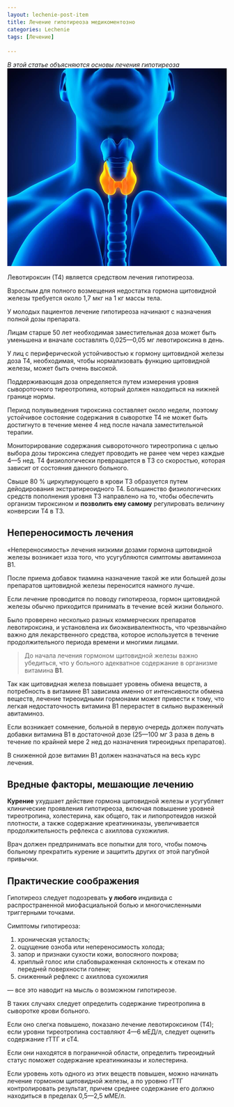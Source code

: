 ```yaml
---
layout: lechenie-post-item
title: Лечение гипотиреоза медикоментозно
categories: Lechenie
tags: [Лечение]

---
```

*В этой статье объясняются основы лечения гипотиреоза*
![медицина-щитовидная](/images/factory/t4/shitovidnaya2.jpg)

Левотироксин (Т4) является средством лечения гипотиреоза.

 Взрослым для полного возмещения недостатка гормона щитовидной железы требуется около
1,7	мкг на 1 кг массы тела. 

У молодых пациентов лечение гипотиреоза начинают с назначения полной дозы препарата.

 Лицам старше 50 лет необходимая заместительная доза может быть уменьшена и вначале составлять 0,025—0,05 мг левотироксина в день. 
 
 У лиц с периферической устойчивостью к гормону щитовидной железы доза Т4, необходимая, чтобы нормализовать функцию щитовидной железы, может быть очень высокой. 
 
 Поддерживающая доза определяется путем измерения уровня сывороточного тиреотропина, который должен находиться на нижней границе нормы. 
 
 Период полувыведения тироксина составляет около недели, поэтому устойчивое состояние содержания в сыворотке Т4 не может быть достигнуто в течение менее 4 нед после начала заместительной терапии. 
 
 Мониторирование содержания сывороточного тиреотропина с целью выбора дозы тироксина следует проводить не ранее чем через каждые 4—5 нед. Т4 физиологически превращается в Т3 со скоростью, которая зависит от состояния данного больного. 
 
 Свыше 80 % циркулирующего в крови Т3 образуется путем дейодирования экстратиреоидного Т4. Большинство физиологических средств пополнения уровня Т3 направлено на то, чтобы обеспечить организм тироксином и **позволить ему самому** регулировать величину конверсии Т4 в Т3.

## Непереносимость лечения
«Непереносимость» лечения низкими дозами гормона щитовидной железы возникает изза того, что усугубляются симптомы авитаминоза В1. 

После приема добавок тиамина назначение такой же или большей дозы препаратов щитовидной железы переносится намного лучше. 

Если лечение проводится по поводу гипотиреоза, гормон щитовидной железы обычно приходится принимать в течение всей жизни больного. 

Было проверено несколько разных коммерческих препаратов левотироксина, и установлена их биоэквивалентность, что чрезвычайно важно для лекарственного средства, которое используется в течение продолжительного периода времени и многими лицами.

> До начала лечения гормоном щитовидной железы важно убедиться, что у больного адекватное содержание в организме витамина **В1**. 

Так как щитовидная железа повышает уровень обмена веществ, а потребность в витамине В1 зависима именно от интенсивности обмена веществ, лечение тиреоидными гормонами может привести к тому, что легкая недостаточность витамина В1 перерастет в сильно выраженный авитаминоз. 

Если возникает сомнение, больной в первую очередь должен получать добавки витамина В1 в достаточной дозе (25—100 мг 3 раза в день в течение по крайней мере 2 нед до назначения тиреоидных препаратов). 

В сниженной дозе витамин В1 должен назначаться на весь курс лечения.

## Вредные факторы, мешающие лечению

**Курение** ухудшает действие гормона щитовидной железы и усугубляет клинические проявления гипотиреоза, включая повышение уровней тиреотропина, холестерина, как общего, так и липопротеидов низкой плотности, а также содержание креатинкиназы, увеличивается продолжительность рефлекса с ахиллова сухожилия. 

Врач должен предпринимать все попытки для того, чтобы помочь больному прекратить курение и защитить других от этой пагубной привычки.

## Практические соображения 

Гипотиреоз следует подозревать **у любого** индивида с распространенной миофасциальной болью и многочисленными триггерными точками. 

Симптомы гипотиреоза:

1. хроническая усталость; 
2. ощущение озноба или непереносимость холода; 
3. запор и признаки сухости кожи, волосяного покрова;
3. хриплый голос или слабовыраженная склонность к отекам по передней поверхности голени;
4. сниженный рефлекс с ахиллова сухожилия

 — все это наводит на мысль о возможном гипотиреозе. 
 
 В таких случаях следует определить содержание тиреотропина в сыворотке крови больного. 
 
 Если оно слегка повышено, показано лечение левотироксином (Т4); если уровни тиреотропина составляют 4—6 мЕД/л, следует оценить содержание гТТГ и сТ4. 
 
 Если они находятся в пограничной области, определить тиреоидный статус поможет содержание креатинкиназы и холестерина. 
 
 Если уровень хоть одного из этих веществ повышен, можно начинать лечение гормоном щитовидной железы, а по уровню гТТГ контролировать результат, причем среднее содержание его должно находиться в пределах 0,5—2,5 мМЕ/л.